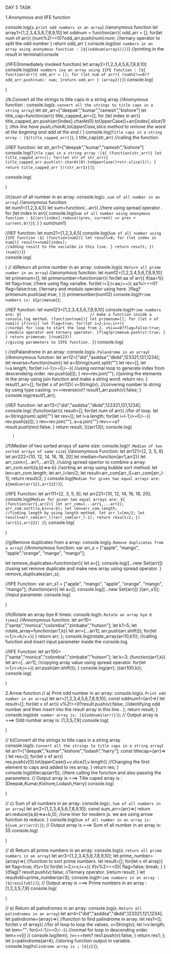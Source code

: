 DAY 5 TASK

1.Anonymous and IIFE function

console.log(`a.print odd numbers in an array`)
//anonymous function
let array1=[1,2,3,4,5,6,7,8,9,10]
let oddnum = function(arr){
     odd_arr = [];
    for(let num of arr){
        (num%2!==0)?odd_arr.push(num):num;                          //ternary operator to split the odd number
}
return odd_arr
}
console.log(`Odd numbers in an array using anonymous function : [${(oddnum(array1))}]`)    //printing in the result in terminal/console


//IIFE(Immediately invoked function)
let array2=[1,2,3,4,5,6,7,8,9,10]
console.log(`Odd numbers ina an array using IIFE function : [${
    function(arr){
        odd_arr = [];
        for (let num of arr){
            (num%2!==0)?odd_arr.push(num): num;
        }return odd_arr
    }
(array2)}]`)
console.log(

)

//b.Convert all the strings to title caps in a string array
//Anonymous function :
console.log(`b.convert all the strings to title caps in a string array`)
let str_arr=["deepak","kumar","ramesh","kishore"]
let title_cap=function(arr){
title_capped_arr=[];
    for (let index in arr){
        title_capped_arr.push(arr[index].charAt(0).toUpperCase()+arr[index].slice(1));     /*this line have push,charAt,toUpperCase,slice method 
                                                                                             to remove the word at the begining and add at the end.*/
}
console.log(`Title caps in a string array : [${title_capped_arr}]`);
}
title_cap(str_arr)                                             //calling the function.

//IIEF function:
let str_arr1=["deepak","kumar","ramesh","kishore"]
console.log(`Title caps in a string array :[${
(function(str_arr){
   let title_capped_arr=[];
    for(let str of str_arr){
        title_capped_arr.push(str.charAt(0).toUpperCase()+str.slice(1));
}
return title_capped_arr
})(str_arr1)}]`);     

console.log(

)

//c)sum of all number in an array:
console.log(`c.sum of all number in an array`)
//anonymous function:  
let num1=[1,2,3,4,5]
let sum=function(...arr){                                      //here using spread operator .
    for (let index in arr){
        console.log(`Sum of all number using anonymous function : ${(arr[index].reduce((prev, current) => prev + current,0))}`);
        }
}
sum(num1)  

//IIEF function:
let num21=[1,2,3,4,5]
console.log(`Sum of all number using IIFE function :${
(function(num2){
let result=0;
for (let index in num2){
    result+=num2[index];                                       //adding result to the varialbe in this line.
   }
   return result;
})(num21)}`)   
console.log(

)
// d)Return all prime number in an array:
console.log(`d.Return all prime number in an array`)
//anonymous function:
let num12=[1,2,3,4,5,6,7,8,9,10]
let primenum=[];
let primenumber=function(arr){
      for(let aa of arr){
      if(aa>1){
            let flag=true;                                      //here using flag varialbe.
            for(let i=2;i<aa;i++){
                  aa%i===0? flag=false:true;                    //ternary and modulo operator using here.
            }flag?primenum.push(aa):true;
      }
}}
primenumber(num12)
console.log(`Prime numbers is: ${primenum}`);

//IIEF function:
let num123=[1,2,3,4,5,6,7,8,9,10]
console.log(`Prime numbers are: ${                              // make a function inside a console.log method.
 (function(num1){
  let primenum=[];
  for (let v of num1){
        if(v>1){
              let flag=true;
              for(let i=2;i<v;i++){                             //normal for loop to start the loop from 2.
                    v%i===0?flag=false:true;                    //modulo operator and ternary operator.
              }flag?primenum.push(v):true;
        }
  }
  return primenum;
 }(num123))                                                     //giving parameters to IIFE function.
}`)
console.log(

)
//e)Palandrome in an array:
console.log(`e.Palandrome in an array`)
//Annonymous functon:
   let arr12=["did","asddsa","dkdd",123321,121,1234];
   let reverse=function(num){
        let a=String(num).split("")
        let rev=[];
        let l=a.length;
        for(let i=l-1;i>=0;i--){                                    //using normal loop to generate index from descendeing order.
            rev.push(a[i]);
            }
        rev=rev.join("");                                           //joining the elements in the array using join function and make a string word.
        return rev;
        }
        result1_arr=[];
        for(let v of arr12){
            v=String(v);                                            //convering number to string by using type casting.
            v==reverse(v)? result1_arr.push(v):false;
        }
   console.log(result1_arr);

//IIEF function:
       let arr13=["did","asddsa","dkdd",123321,121,1234];
       console.log(
       (function(arr){
            result=[];
            for(let num of arr){                                     //for of loop.
            let a=String(num).split("")
            let rev=[];
            let l=a.length;
            for(let i=l-1;i>=0;i--){
                rev.push(a[i]);
            }
            rev=rev.join("");
            a=a.join("")
            rev===a? result.push(rev):false;
       }   return result;
       })(arr13));
       console.log(

       )
//f)Median of two sorted arrays of same size:
console.log(`f.Median of two sorted arrays of same size`)
//annonymous Function:
let arr121=[2, 3, 5, 8]
let arr222=[10, 12, 14, 16, 18, 20]
let median=function(arr1,arr2){
     let arr_com=[...arr1,...arr2];                            //using spread opertor to combine a array.
     arr_com.sort((a,b)=>a-b)                                  //sorting  an array using bubble sort method.
     let len=arr_com.length;
     let arr_l=len/2;
     let result=arr_com[arr_l]+arr_com[arr_l-1];
     return result/2;
}
console.log(`Median for given two equal arrays are: ${median(arr121,arr222)}`);

//IIFE Function:
let arr111=[2, 3, 5, 8];
let arr221=[10, 12, 14, 16, 18, 20];
console.log(`Median for given two equal arrays are: ${
(function(arr1,arr2){
     let arr_com=[...arr1,...arr2];
     arr_com.sort((a,b)=>a-b);
     let len=arr_com.length;                                    //finding length by using length method.
     let arr_l=len/2;
     let result=arr_com[arr_l]+arr_com[arr_l-1];
     return result/2;
})(arr111,arr221)
}`);
console.log(

)

//g)Remove duplicates from a array:
console.log(`g.Remove duplicates from a array`)
//Annonymous function:
var arr_s = ["apple", "mango", "apple","orange", "mango", "mango"];

let remove_duplicates=function(arr){
     let a=[];
     console.log([...new Set(arr)])                              //using set remove duplicate and make new array using spread operator.
}
remove_duplicates(arr_s);

//IIFE Function:
var arr_s1 = ["apple", "mango", "apple",
        "orange", "mango", "mango"];
(function(arr){
     let a=[];
     console.log([...new Set(arr)])
}(arr_s1));                                                      //input parameter.
console.log(

)

//h)Rotate an array bye K times:
console.log(`h.Rotate an array bye K times`)
//Annonymous function:
let arr10=["santa","monica","colombia","zimbabe","hutson"];
let k1=5;
let rotate_array=function(arr1,k){
     let arr=[...arr1];
     arr.push(arr.shift());
     for(let i=1;i<=k;i++){
     }
     return arr;
};
console.log(rotate_array(arr10,k1));                             //calling function and insert input parameter inside the console.log.

//IIFE Function:
let arr100=["santa","monica","colombia","zimbabe","hutson"];
let k=3;
(function(arr1,k){
     let arr=[...arr1];                                          //copying array value using spread operator.
     for(let i=1;i<=k;i++){
     arr.push(arr.shift());
     }
     console.log(arr);
}(arr100,k));
console.log(


)


2.Arrow function
// a) Print odd number in an array: 
console.log(`a.Print odd number in an array`)
let arr=[1,2,3,4,5,6,7,8,9,10];
const oddnum1=(arr)=>{
let result=[];
for(let v of arr){
    v%2!==0?result.push(v):false;                          //identifying odd number and then insert into the resutl array in this line..
};
return result;
}
console.log(`Odd number array is: [${oddnum1(arr)}]`);
//  Output array is ===>   Odd number array is: [1,3,5,7,9]
console.log(

)

// b)Convert all the strings to title caps in a string array
console.log(`b.Convert all the strings to title caps in a string array`)
let arr1=["deepak","kumar","kishore","lodash","harry"];
const titlecap=(arr)=>{
    let res=[];
    for(let v of arr){
       res.push(v[0].toUpperCase()+v.slice(1,v.length))    //Changing the first element to caps and added to res array.
}
return res;
}
console.log(titlecap(arr1));                               //here calling the function and also passing the parameters.
//   Output array is ===>  Title caped array is : [Deepak,Kumar,Kishore,Lodash,Harry]
console.log(

)

// c) Sum of all numbers in an array:
console.log(`c.Sum of all numbers in an array`)
let arr2=[1,2,3,4,5,6,7,8,9,10];
const sum_arr=(arr)=>{
     return arr.reduce((a,b)=>a+b,0);                      //one liner for modern js. we are using arrow function to reduce.
}
console.log(`Sum of all number in an array is: ${sum_arr(arr2)}`);
// Output array is ===>    Sum of all number in an array is: 55
console.log(

)

// d) Return all prime numbers in an array:
console.log(`d.return all prime numbers in an array`)
let arr3=[1,2,3,4,5,6,7,8,9,10];
let prime_number=(array)=>{                                //function to sort prime numbers.
   let result=[];
   for(let v of array){
       let flag=true;
       if(v>1){
           for(let i=2;i<v;i++){
               if(v%2===0){
                   flag=false;
                   break;
               }
           }
       }(flag)? result.push(v):false;                     //Ternary operator.
     }return result;
}
let resultvbl=prime_number(arr3);
console.log(`Prime numbers in an array : [${resultvbl}]`); 
// Output array is ===>   Prime numbers in an array : [1,2,3,5,7,9]
console.log(

)

// e) Return all palindromes in an array:
console.log(`e.Return all palindromes in an array`)
let arr4=["did","asddsa","dkdd",123321,121,1234];
let palindrome=(array)=>{                                 //function to find palindrome in array.
   let res1=[];
   for(let v of array){                                  //for of loop to loop the values.
       v=String(v);
       let l=v.length;
       let tem="";
       for(i=l-1;i>=0;i--){                              //normal for loop in descending order.
           tem+=v[i]
           // console.log(tem);
       }v===tem? res1.push(v):false;
   }
  return res1;
};
let z=palindrome(arr4);                                   //storing function output in variable.
console.log(`Palindrome array is ; [${z}]`);



